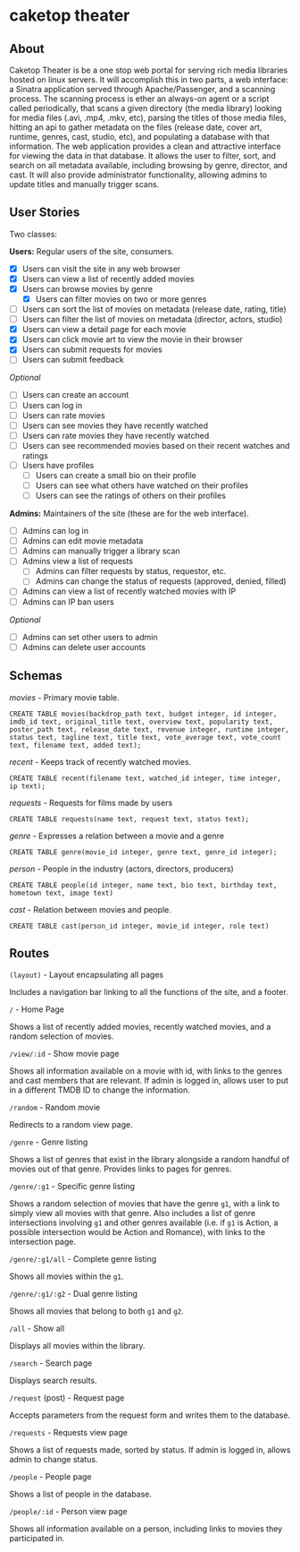 caketop theater
===============

About
-----

Caketop Theater is be a one stop web portal for serving rich media libraries hosted on linux servers. It will accomplish this in two parts, a web interface: a Sinatra application served through Apache/Passenger, and a scanning process. The scanning process is ether an always-on agent or a script called periodically, that scans a given directory (the media library) looking for media files (.avi, .mp4, .mkv, etc), parsing the titles of those media files, hitting an api to gather metadata on the files (release date, cover art, runtime, genres, cast, studio, etc), and populating a database with that information. The web application provides a clean and attractive interface for viewing the data in that database. It allows the user to filter, sort, and search on all metadata available, including browsing by genre, director, and cast. It will also provide administrator functionality, allowing admins to update titles and manually trigger scans.

User Stories
------------

Two classes:

**Users:** Regular users of the site, consumers.

* [X] Users can visit the site in any web browser
* [X] Users can view a list of recently added movies
* [X] Users can browse movies by genre
  * [X] Users can filter movies on two or more genres
* [ ] Users can sort the list of movies on metadata (release date, rating, title)
* [ ] Users can filter the list of movies on metadata (director, actors, studio)
* [X] Users can view a detail page for each movie
* [X] Users can click movie art to view the movie in their browser
* [X] Users can submit requests for movies
* [ ] Users can submit feedback

*Optional*

* [ ] Users can create an account
* [ ] Users can log in
* [ ] Users can rate movies
* [ ] Users can see movies they have recently watched
* [ ] Users can rate movies they have recently watched
* [ ] Users can see recommended movies based on their recent watches and ratings
* [ ] Users have profiles
  * [ ] Users can create a small bio on their profile
  * [ ] Users can see what others have watched on their profiles
  * [ ] Users can see the ratings of others on their profiles

**Admins:** Maintainers of the site (these are for the web interface).

* [ ] Admins can log in
* [ ] Admins can edit movie metadata
* [ ] Admins can manually trigger a library scan
* [ ] Admins view a list of requests
  * [ ] Admins can filter requests by status, requestor, etc.
  * [ ] Admins can change the status of requests (approved, denied, filled)
* [ ] Admins can view a list of recently watched movies with IP
* [ ] Admins can IP ban users

*Optional*

* [ ] Admins can set other users to admin
* [ ] Admins can delete user accounts

Schemas
-------

*movies* - Primary movie table.

    CREATE TABLE movies(backdrop_path text, budget integer, id integer, imdb_id text, original_title text, overview text, popularity text, poster_path text, release_date text, revenue integer, runtime integer, status text, tagline text, title text, vote_average text, vote_count text, filename text, added text);

*recent* - Keeps track of recently watched movies.

    CREATE TABLE recent(filename text, watched_id integer, time integer, ip text);

*requests* - Requests for films made by users

    CREATE TABLE requests(name text, request text, status text);

*genre* - Expresses a relation between a movie and a genre

    CREATE TABLE genre(movie_id integer, genre text, genre_id integer);

*person* - People in the industry (actors, directors, producers)

    CREATE TABLE people(id integer, name text, bio text, birthday text, hometown text, image text)

*cast* - Relation between movies and people.

    CREATE TABLE cast(person_id integer, movie_id integer, role text)

Routes
------

`(layout)` - Layout encapsulating all pages

Includes a navigation bar linking to all the functions of the site, and a footer.

`/` - Home Page

Shows a list of recently added movies, recently watched movies, and a random selection of movies.

`/view/:id` - Show movie page

Shows all information available on a movie with id, with links to the genres and cast members that are relevant. If admin is logged in, allows user to put in a different TMDB ID to change the information.

`/random` - Random movie

Redirects to a random view page.

`/genre` - Genre listing

Shows a list of genres that exist in the library alongside a random handful of movies out of that genre. Provides links to pages for genres.

`/genre/:g1` - Specific genre listing

Shows a random selection of movies that have the genre `g1`, with a link to simply view all movies with that genre. Also includes a list of genre intersections involving `g1` and other genres available (i.e. if `g1` is Action, a possible intersection would be Action and Romance), with links to the intersection page.

`/genre/:g1/all` - Complete genre listing

Shows all movies within the `g1`.

`/genre/:g1/:g2` - Dual genre listing

Shows all movies that belong to both `g1` and `g2`.

`/all` - Show all

Displays all movies within the library.

`/search` - Search page

Displays search results.

`/request` (post) - Request page

Accepts parameters from the request form and writes them to the database.

`/requests` - Requests view page

Shows a list of requests made, sorted by status. If admin is logged in, allows admin to change status.

`/people` - People page

Shows a list of people in the database.

`/people/:id` - Person view page

Shows all information available on a person, including links to movies they participated in.
